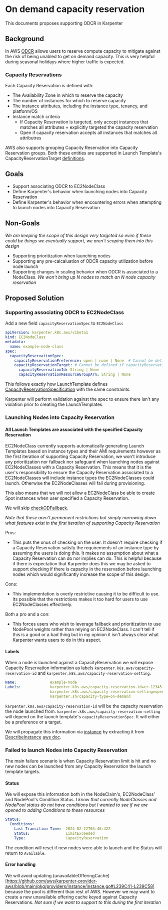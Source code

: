 # On demand capacity reservation

This documents proposes supporting ODCR in Karpenter

## Background

In AWS [ODCR](https://docs.aws.amazon.com/AWSEC2/latest/UserGuide/ec2-capacity-reservations.html) allows users to reserve compute capacity to mitigate against the risk of being 
unabled to get on demand capacity. This is very helpful during seasonal holidays where higher traffic is expected. 

### Capacity Reservations

Each Capacity Reservation is defined with:

- The Availability Zone in which to reserve the capacity
- The number of instances for which to reserve capacity
- The instance attributes, including the instance type, tenancy, and platform/OS
- Instance match criteria
  - If Capacity Reservation is targeted, only accept instances that matches all attributes + explicitly targeted the capacity reservation
  - Open if capacity reservation accepts all instances that matches all attributres

AWS also supports grouping Capacity Reservation into Capacity Reservation groups. 
Both these entities are supported in Launch Template's CapacityReservationTarget [definitions](https://docs.aws.amazon.com/AWSCloudFormation/latest/UserGuide/aws-properties-ec2-launchtemplate-capacityreservationtarget.html).

## Goals

- Support associating ODCR to EC2NodeClass
- Define Karpenter's behavior when launching nodes into Capacity Reservation
- Define Karpenter's behavior when encountering errors when attempting to launch nodes into Capacity Reservation

## Non-Goals

_We are keeping the scope of this design very targeted so even if these could be things we eventually support, we aren't scoping them into this design_
- Supporting prioritization when launching nodes 
- Supporting any pre-calcaluation of ODCR capacity utilization before node launch
- Supporting changes in scaling behavior when ODCR is associated to a NodeClass. _We won't bring up N nodes to match an N node capacity reservation_

## Proposed Solution

### Supporting associating ODCR to EC2NodeClass

Add a new field `capacityReservationSpec` to `EC2NodeClass` 
```yaml
apiVersion: karpenter.k8s.aws/v1beta1
kind: EC2NodeClass
metadata:
  name: example-node-class
spec:
  capacityReservationSpec:
    capacityReservationPreference: open | none | None  # Cannot be defined if capacityReservationTarget is specified
    capacityReservationTarget: # Cannot be defined if capacityReservationPreference is specified
      capacityReservationId: String | None
      capacityReservationResourceGroupArn: String | None
```
This follows exactly how LaunchTemplate defines [CapacityReservationSpecification](https://docs.aws.amazon.com/AWSCloudFormation/latest/UserGuide/aws-properties-ec2-launchtemplate-capacityreservationspecification.html) with the same
constraints. 

Karpenter will perform validation against the spec to ensure there isn't any violation prior to creating the LaunchTemplates.

### Launching Nodes into Capacity Reservation

#### All Launch Templates are associated with the specified Capacity Reservation

EC2NodeClass currently supports automatically generating Launch Templates based on instance types and their AMI requirements however as the first iteration of supporting Capacity Reservation, we won't introduce any prioritization nor fallback nor safeguard when launching nodes against EC2NodeClasses with a Capacity Reservation. This means that it is the
user's responsibility to ensure the Capacity Reservation associated to a EC2NodeClasses will include instance types the EC2NodeClasses could launch. Otherwise the EC2NodeClasses will fail during provisioning.

This also means that we will not allow a EC2NodeClass be able to create Spot instances when user specified a Capacity Reservation. 

We will skip [checkODFallback](https://github.com/aws/karpenter-provider-aws/blob/main/pkg/providers/instance/instance.go#L200C14-L200C29).

_Note that these aren't permanent restrictions but simply narrowing down what features exist in the first iteration of supporting Capacity Reservation_ 

Pros: 
- This puts the onus of checking on the user. It doesn't require checking if a Capacity Reservation satisfy the requirements of an instance type by assuming the users is doing this. It makes no assumption about what a Capacity Reservation can do nor implies can do. This is helpful because if there is expectation that Karpenter does this we may be asked to
support checking if there is capacity in the reservation before launching nodes which would significantly increase the scope of this design.

Cons:
- This implementation is overly restrictive causing it to be difficult to use. Its possible that the restrictions makes it too hard for users to use EC2NodeClasses effectively.

Both a pro and a con:
- This forces users who wish to leverage fallback and prioritization to use NodePool weights rather than relying on EC2NodeClass. I can't tell if this is a good or a bad thing but in my
  opinion it isn't always clear what Karpenter wants users to do in this aspect.

#### Labels

When a node is launched against a CapacityReservation we will expose Capacity Reservation
information as labels `karpenter.k8s.aws/capacity-reservation-id` and `karpenter.k8s.aws/capacity-reservation-setting`.

```yaml
Name:               example-node
Labels:             karpenter.k8s.aws/capacity-reservation-id=cr-12345
                    karpenter.k8s.aws/capacity-reservation-setting=open
                    karpenter.sh/capacity-type=on-demand
```

`karpenter.k8s.aws/capacity-reservation-id` will be the capacity reservation the node launched from. `karpenter.k8s.aws/capacity-reservation-setting` will depend on the launch template's `capacityReservationSpec`. It will either be a preference or a target.

We will propagate this information via [instance](https://github.com/aws/karpenter-provider-aws/blob/main/pkg/providers/instance/types.go#L29) by extracting it from [DescribeInstance](https://github.com/aws/karpenter-provider-aws/blob/main/pkg/batcher/describeinstances.go#L48) [aws doc]([https://docs.aws.amazon.com/sdk-for-go/api/service/ec2/#EC2.DescribeInstances](https://docs.aws.amazon.com/AWSEC2/latest/APIReference/API_CapacityReservationSpecificationResponse.html)https://docs.aws.amazon.com/AWSEC2/latest/APIReference/API_CapacityReservationSpecificationResponse.html).

### Failed to launch Nodes into Capacity Reservation

The main failure scenario is when Capacity Reservation limit is hit and no new nodes can be launched from any Capacity Reservation the launch template targets. 

#### Status

We will expose this information both in the NodeClaim's, EC2NodeClass' and NodePool's Condition Status. _I know that currently NodeClasses and NodePool status do not have conditions but I wanted to see if we are opened to adding Conditions to these resources_

```yaml
Status:
  Conditions:
    Last Transition Time:  2024-02-22T03:46:42Z
    Status:                LimitExceeded
    Type:                  CapacityReservation
```
The condition will reset if new nodes were able to launch and the Status will return to `Available`.

#### Error handling

We will avoid updating (unavailableOfferingCache)[https://github.com/aws/karpenter-provider-aws/blob/main/pkg/providers/instance/instance.go#L239C41-L239C58] because the pool is different than rest of AWS. However we may want to create a new unavailable offering cache keyed against Capacity Reservations. _Not sure if we want to support to this during the first iteration_ 
